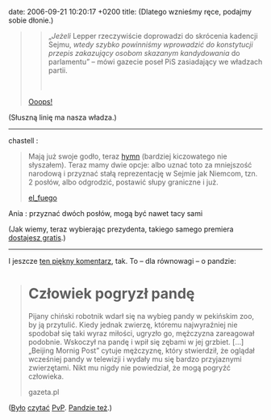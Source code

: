 date: 2006-09-21 10:20:17 +0200
title: (Dlatego wznieśmy ręce, podajmy sobie dłonie.)

>> „_Jeżeli_ Lepper rzeczywiście doprowadzi do skrócenia kadencji Sejmu, _wtedy szybko powinniśmy wprowadzić do konstytucji przepis zakazujący osobom skazanym kandydowania_ do parlamentu” – mówi gazecie poseł PiS zasiadający we władzach partii.
>>
>>  
>
> [Ooops!](http://ooops.pl/blog/?p=2151 'wyborco PiS: przeczytaj. ze zrozumieniem…')

(Słuszną linię ma nasza władza.)

---

chastell
: <blockquote><p>Mają już swoje godło, teraz <a href='http://blogfm.blox.pl/2006/09/PiS-Hymn.html' title='jak w tytule'>hymn</a> (bardziej kiczowatego nie słyszałem). Teraz mamy dwie opcje: albo uznać toto za mniejszość narodową i przyznać stałą reprezentację w Sejmie jak Niemcom, tzn. 2 posłów, albo odgrodzić, postawić słupy graniczne i już.</p><p><a href='http://spieprzajdziadu.com/2006/09/20/my-chcemy-prawa-i-sprawiedliwosci/#comment-6236' title='na spieprzajdziadu.com'>el_fuego</a></p></blockquote>

Ania
: przyznać dwóch posłów, mogą być nawet tacy sami

(Jak wiemy, teraz wybierając prezydenta, takiego samego premiera [dostajesz gratis](http://bash.org.pl/81930/ 'Ciacho na baszu').)

---

I jeszcze [ten piękny komentarz](http://spieprzajdziadu.com/2006/09/20/kandydat-od-tylu/ '1. 2. 3.'), tak. To – dla równowagi – o pandzie:

> Człowiek pogryzł pandę
> ======================
>
> Pijany chiński robotnik wdarł się na wybieg pandy w pekińskim zoo, by ją przytulić. Kiedy jednak zwierzę, któremu najwyraźniej nie spodobał się taki wyraz miłości, ugryzło go, mężczyzna zareagował podobnie. Wskoczył na pandę i wpił się zębami w jej grzbiet. […]
> „Beijing Mornig Post” cytuje mężczyznę, który stwierdził, że oglądał wcześniej pandy w telewizji i wydały mu się bardzo przyjaznymi zwierzętami. Nikt mu nigdy nie powiedział, że mogą pogryźć człowieka.
>
> gazeta.pl

([Było](http://www.pvponline.com/2000/09/01/fri-sep-01/ 'panda attack') [czytać](http://www.pvponline.com/2003/04/13/sun-apr-13/ 'panda attack!') [PvP](http://www.pvponline.com/2006/05/19/may-19-2006/ '(giant panda)'). [Pandzie też](http://www.pvponline.com/2005/08/06/sat-aug-06/ 'slurp.').)
